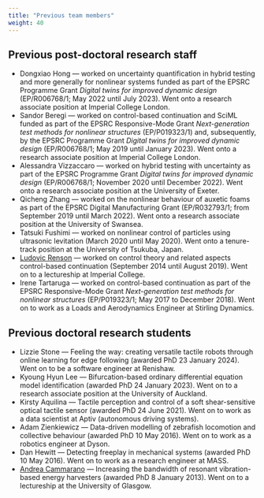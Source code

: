```yaml
---
title: "Previous team members"
weight: 40
---
```


## Previous post-doctoral research staff

* Dongxiao Hong &mdash; worked on uncertainty quantification in hybrid testing and more generally for nonlinear systems funded as part of the EPSRC Programme Grant *Digital twins for improved dynamic design* (EP/R006768/1; May 2022 until July 2023). Went onto a research associate position at Imperial College London.
* Sandor Beregi &mdash; worked on control-based continuation and SciML funded as part of the EPSRC Responsive-Mode Grant *Next-generation test methods for nonlinear structures* (EP/P019323/1) and, subsequently, by the EPSRC Programme Grant *Digital twins for improved dynamic design* (EP/R006768/1; May 2019 until January 2023). Went onto a research associate position at Imperial College London.
* Alessandra Vizzaccaro &mdash; worked on hybrid testing with uncertainty as part of the EPSRC Programme Grant *Digital twins for improved dynamic design* (EP/R006768/1; November 2020 until December 2022). Went onto a research associate position at the University of Exeter.
* Qicheng Zhang &mdash; worked on the nonlinear behaviour of auxetic foams as part of the EPSRC Digital Manufacturing Grant (EP/R032793/1; from September 2019 until March 2022). Went onto a research associate position at the University of Swansea.
* Tatsuki Fushimi &mdash; worked on nonlinear control of particles using ultrasonic levitation (March 2020 until May 2020). Went onto a tenure-track position at the University of Tsukuba, Japan.
* [Ludovic Renson](https://www.imperial.ac.uk/people/l.renson) &mdash; worked on control theory and related aspects control-based continuation (September 2014 until August 2019). Went on to a lectureship at Imperial College.
* Irene Tartaruga &mdash; worked on control-based continuation as part of the EPSRC Responsive-Mode Grant *Next-generation test methods for nonlinear structures* (EP/P019323/1; May 2017 to December 2018). Went on to work as a Loads and Aerodynamics Engineer at Stirling Dynamics.

## Previous doctoral research students

* Lizzie Stone &mdash; Feeling the way: creating versatile tactile robots through online learning for edge following (awarded PhD 23 January 2024). Went on to be a software engineer at Renishaw.
* Kyoung Hyun Lee &mdash; Bifurcation-based ordinary differential equation model identification (awarded PhD 24 January 2023). Went on to a research associate position at the University of Auckland.
* Kirsty Aquilina &mdash; Tactile perception and control of a soft shear-sensitive optical tactile sensor (awarded PhD 24 June 2021). Went on to work as a data scientist at Aptiv (autonomous driving systems).
* Adam Zienkiewicz &mdash; Data-driven modelling of zebrafish locomotion and collective behaviour (awarded PhD 10 May 2016). Went on to work as a robotics engineer at Dyson.
* Dan Hewitt &mdash; Detecting freeplay in mechanical systems (awarded PhD 10 May 2016). Went on to work as a research engineer at MASS.
* [Andrea Cammarano](https://www.southampton.ac.uk/people/65cs99/professor-andrea-cammarano) &mdash; Increasing the bandwidth of resonant vibration-based energy harvesters (awarded PhD 8 January 2013). Went on to a lectureship at the University of Glasgow.
